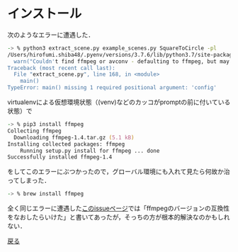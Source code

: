 # インストール

次のようなエラーに遭遇した．
```zsh
-> % python3 extract_scene.py example_scenes.py SquareToCircle -pl
/Users/hirofumi.shiba48/.pyenv/versions/3.7.6/lib/python3.7/site-packages/pydub/utils.py:165: RuntimeWarning: Couldn't find ffmpeg or avconv - defaulting to ffmpeg, but may not work
  warn("Couldn't find ffmpeg or avconv - defaulting to ffmpeg, but may not work", RuntimeWarning)
Traceback (most recent call last):
  File "extract_scene.py", line 168, in <module>
    main()
TypeError: main() missing 1 required positional argument: 'config'
```

virtualenvによる仮想環境状態（(venv)などのカッコがpromptの前に付いている状態）で
```zsh
-> % pip3 install ffmpeg
Collecting ffmpeg
  Downloading ffmpeg-1.4.tar.gz (5.1 kB)
Installing collected packages: ffmpeg
    Running setup.py install for ffmpeg ... done
Successfully installed ffmpeg-1.4
```
をしてこのエラーにぶつかったので，グローバル環境にも入れて見たら何故か治ってしまった．
```zsh
-> % brew install ffmpeg
```

全く同じエラーに遭遇した[このissueページ](https://github.com/3b1b/manim/issues/781)では「ffmpegのバージョンの互換性をなおしたらいけた」と書いてあったが，そっちの方が根本的解決なのかもしれない．

[戻る](home)